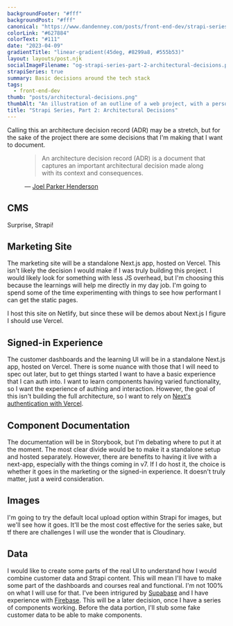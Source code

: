 ```yaml
---
backgroundFooter: "#fff"
backgroundPost: "#fff"
canonical: "https://www.dandenney.com/posts/front-end-dev/strapi-series-part-2-architectural-decisions"
colorLink: "#627884"
colorText: "#111"
date: "2023-04-09"
gradientTitle: "linear-gradient(45deg, #8299a8, #555b53)"
layout: layouts/post.njk
socialImageFilename: "og-strapi-series-part-2-architectural-decisions.png"
strapiSeries: true
summary: Basic decisions around the tech stack
tags:
  - front-end-dev
thumb: "posts/architectural-decisions.png"
thumbAlt: "An illustration of an outline of a web project, with a person sketching the wireframe on a whiteboard, in the style of a technical drawing, viewed from a top-down perspective, with a computer and a notebook in the background. --v 5 --ar 3:2"
title: "Strapi Series, Part 2: Architectural Decisions"
---
```


Calling this an architecture decision record (ADR) may be a stretch, but for the sake of the project there are some decisions that I'm making that I want to document.

<figure>
  <blockquote>
    <p>An architecture decision record (ADR) is a document that captures an important architectural decision made along with its context and consequences.</p>
  </blockquote>
  <figcaption>— <a href="https://github.com/joelparkerhenderson/architecture-decision-record#what-is-an-architecture-decision-record">Joel Parker Henderson</a></figcaption>
</figure>

## CMS

Surprise, Strapi! 

## Marketing Site

The marketing site will be a standalone Next.js app, hosted on Vercel. This isn't likely the decision I would make if I was truly building this project. I would likely look for something with less JS overhead, but I'm choosing this because the learnings will help me directly in my day job. I'm going to spend some of the time experimenting with things to see how performant I can get the static pages.

I host this site on Netlify, but since these will be demos about Next.js I figure I should use Vercel.

## Signed-in Experience

The customer dashboards and the learning UI will be in a standalone Next.js app, hosted on Vercel. There is some nuance with those that I will need to spec out later, but to get things started I want to have a basic experience that I can auth into. I want to learn components having varied functionality, so I want the experience of authing and interaction. However, the goal of this isn't building the full architecture, so I want to rely on [Next's authentication with Vercel](https://vercel.com/guides/application-authentication-on-vercel). 

## Component Documentation

The documentation will be in Storybook, but I'm debating where to put it at the moment. The most clear divide would be to make it a standalone setup and hosted separately. However, there are benefits to having it live with a next-app, especially with the things coming in v7. If I do host it, the choice is whether it goes in the marketing or the signed-in experience. It doesn't truly matter, just a weird consideration. 

## Images 

I'm going to try the default local upload option within Strapi for images, but we'll see how it goes. It'll be the most cost effective for the series sake, but tf there are challenges I will use the wonder that is Cloudinary. 

## Data

I would like to create some parts of the real UI to understand how I would combine customer data and Strapi content. This will mean I'll have to make some part of the dashboards and courses real and functional. I'm not 100% on what I will use for that. I've been intrigured by [Supabase](https://supabase.com) and I have experience with [Firebase](https://firebase.google.com). This will be a later decision, once I have a series of components working. Before the data portion, I'll stub some fake customer data to be able to make components. 